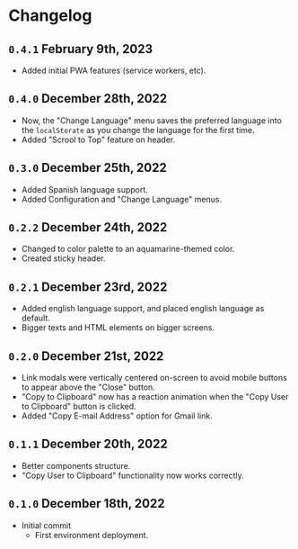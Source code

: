 # Changelog

## `0.4.1` February 9th, 2023
- Added initial PWA features (service workers, etc).

## `0.4.0` December 28th, 2022
- Now, the "Change Language" menu saves the preferred language into the `localStorate` as you change the language for the first time.
- Added "Scrool to Top" feature on header.

## `0.3.0` December 25th, 2022
- Added Spanish language support.
- Added Configuration and "Change Language" menus.

## `0.2.2` December 24th, 2022
- Changed to color palette to an aquamarine-themed color.
- Created sticky header.

## `0.2.1` December 23rd, 2022
- Added english language support, and placed english language as default.
- Bigger texts and HTML elements on bigger screens.

## `0.2.0` December 21st, 2022
- Link modals were vertically centered on-screen to avoid mobile buttons to appear above the "Close" button.
- "Copy to Clipboard" now has a reaction animation when the "Copy User to Clipboard" button is clicked.
- Added "Copy E-mail Address" option for Gmail link.

## `0.1.1` December 20th, 2022
- Better components structure.
- "Copy User to Clipboard" functionality now works correctly.

## `0.1.0` December 18th, 2022
- Initial commit
    - First environment deployment.